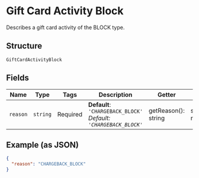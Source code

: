 
# Gift Card Activity Block

Describes a gift card activity of the BLOCK type.

## Structure

`GiftCardActivityBlock`

## Fields

| Name | Type | Tags | Description | Getter | Setter |
|  --- | --- | --- | --- | --- | --- |
| `reason` | `string` | Required | **Default**: `'CHARGEBACK_BLOCK'`<br>*Default: `'CHARGEBACK_BLOCK'`* | getReason(): string | setReason(string reason): void |

## Example (as JSON)

```json
{
  "reason": "CHARGEBACK_BLOCK"
}
```

